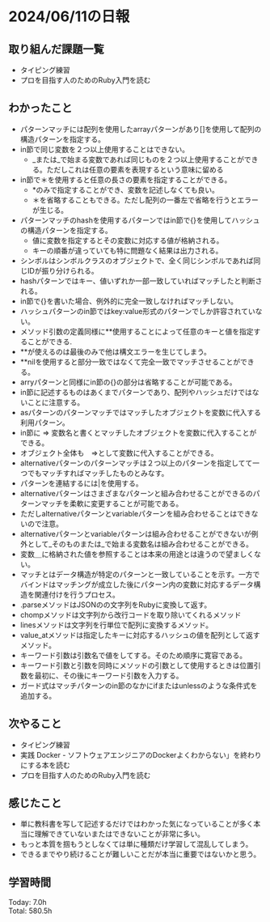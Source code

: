 # 2024/06/11の日報
## 取り組んだ課題一覧
* タイピング練習
*  プロを目指す人のためのRuby入門を読む
## わかったこと
* パターンマッチには配列を使用したarrayパターンがあり[]を使用して配列の構造パターンを指定する。
* in節で同じ変数を２つ以上使用することはできない。
  * _または_で始まる変数であれば同じものを２つ以上使用することができる。ただしこれは任意の要素を表現するという意味に留める
* in節で＊を使用すると任意の長さの要素を指定することができる。
  * *のみで指定することができ、変数を記述しなくても良い。
  * ＊を省略することもできる。ただし配列の一番左で省略を行うとエラーが生じる。
* パターンマッチのhashを使用するパターンではin節で{}を使用してハッシュの構造パターンを指定する。
  * 値に変数を指定するとその変数に対応する値が格納される。
  * キーの順番が違っていても特に問題なく結果は出力される。
* シンボルはシンボルクラスのオブジェクトで、全く同じシンボルであれば同じIDが振り分けられる。
* hashパターンではキー、値いずれか一部一致していればマッチしたと判断される。
* in節で{}を書いた場合、例外的に完全一致しなければマッチしない。
* ハッシュパターンのin節ではkey:value形式のパターンでしか許容されていない。
* メソッド引数の定義同様に**使用することによって任意のキーと値を指定することができる.
 * **が使えるのは最後のみで他は構文エラーを生じてしまう。
* **nilを使用すると部分一致ではなくて完全一致でマッチさせることができる。
* arryパターンと同様にin節の{}の部分は省略することが可能である。
* in節に記述するものはあくまでパターンであり、配列やハッシュだけではないことに注意する。
* asパターンのパターンマッチではマッチしたオブジェクトを変数に代入する利用パターン。
 * in節に => 変数名と書くとマッチしたオブジェクトを変数に代入することができる。
 * オブジェクト全体も　=>として変数に代入することができる。
* alternativeパターンのパターンマッチは２つ以上のパターンを指定してて一つでもマッチすればマッチしたものとみなす。
 * パターンを連結するには|を使用する。
* alternativeパターンはさまざまなパターンと組み合わせることができるのパターンマッチを柔軟に変更することが可能である。
 * ただしalternativeパターンとvariableパターンを組み合わせることはできないので注意。
* alternativeパターンとvariableパターンは組み合わせることができないが例外として_そのものまたは_で始まる変数名は組み合わせることができる。
* 変数＿に格納された値を参照することは本来の用途とは違うので望ましくない。
* マッチとはデータ構造が特定のパターンと一致していることを示す。一方でバインドはマッチングが成立した後にパターン内の変数に対応するデータ構造を関連付けを行うプロセス。
* .parseメソッドはJSONのの文字列をRubyに変換して返す。
* chompメソッドは文字列から改行コードを取り除いてくれるメソッド
* linesメソッドは文字列を行単位で配列に変換するメソッド。
* value_atメソッドは指定したキーに対応するハッシュの値を配列として返すメソッド。
* キーワード引数は引数名で値をしてする。そのため順序に寛容である。
* キーワード引数と引数を同時にメソッドの引数として使用するときは位置引数を最初に、その後にキーワード引数を入力する。
* ガード式はマッチパターンのin節のなかにifまたはunlessのような条件式を追加する。
## 次やること
* タイピング練習
*  実践 Docker - ソフトウェアエンジニアのDockerよくわからない」を終わりにする本を読む
* プロを目指す人のためのRuby入門を読む
## 感じたこと
* 単に教科書を写して記述するだけではわかった気になっていることが多く本当に理解できていないまたはできないことが非常に多い。
* もっと本質を掴もうとしなくては単に種類だけ学習して混乱してしまう。
* できるまでやり続けることが難しいことだが本当に重要ではないかと思う。
## 学習時間
Today: 7.0h<br>
Total: 580.5h
